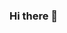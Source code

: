 <div>
   <img src-"https://media.giphy.com/media/Ssr2HaSSqw8ggmLHUO/giphy.gif" width="100" />
</div>


### Hi there 👋

<!--
**siascone/siascone** is a ✨ _special_ ✨ repository because its `README.md` (this file) appears on your GitHub profile.

Here are some ideas to get you started:

- 🔭 I’m currently working on ...
- 🌱 I’m currently learning ...
- 👯 I’m looking to collaborate on ...
- 🤔 I’m looking for help with ...
- 💬 Ask me about ...
- 📫 How to reach me: ...
- 😄 Pronouns: ...
- ⚡ Fun fact: ...
-->
